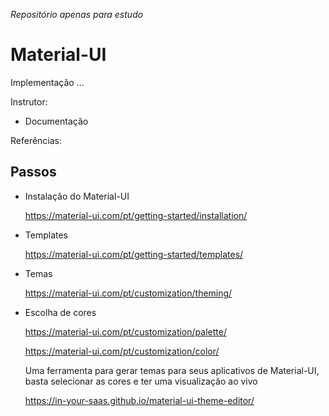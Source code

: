 _Repositório apenas para estudo_

# Material-UI

Implementação ...

Instrutor:

- Documentação

Referências:

## Passos

- Instalação do Material-UI

  https://material-ui.com/pt/getting-started/installation/

- Templates

  https://material-ui.com/pt/getting-started/templates/

- Temas

  https://material-ui.com/pt/customization/theming/

- Escolha de cores

  https://material-ui.com/pt/customization/palette/

  https://material-ui.com/pt/customization/color/

  Uma ferramenta para gerar temas para seus aplicativos de Material-UI, basta selecionar as cores e ter uma visualização ao vivo

  https://in-your-saas.github.io/material-ui-theme-editor/
